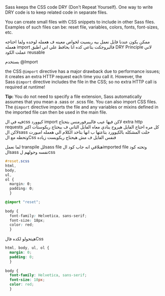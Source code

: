 Sass keeps the CSS code DRY (Don't Repeat Yourself). One way to write DRY code is to keep related code in separate files.

You can create small files with CSS snippets to include in other Sass files. Examples of such files can be: reset file, variables, colors, fonts, font-sizes, etc.

ممكن يكون عندنا فايل نعمل بيه ريسيت لخواص معينه 
ف هعمله لوحده ولما احتاجه هعمله import فالبروجكت بتاعي
كده انا بحافظ علي اني اطبق DRY Principle لاني عملت الكود reusable 

بستخدم @Import  

the CSS `@import` directive has a major drawback due to performance issues; it creates an extra HTTP request each time you call it. However, the Sass `@import` directive includes the file in the CSS; so no extra HTTP call is required at runtime!

**Tip:** You do not need to specify a file extension, Sass automatically assumes that you mean a .sass or .scss file. You can also import CSS files. The `@import` directive imports the file and any variables or mixins defined in the imported file can then be used in the main file.

فيه في الcss كيوورد import لاكن فيها عيب فالبيرفورمنس 
بتحتاج extra http requests كل مره احتاج الفايل هيروح ينادي معاه الفايل التاني ف بيحتاج ريكوستات اكتر
لاكن الsass حلت المشكله بالكيوورد بتاعتها ب انها بتاخد الكلام الي هعمله امبورت وتحطه مع الCss فنفس الفايل ف مش هيحتاج ريكويست زياده 

لما نعمل transpile للsass file هنلاقي انه جاب كود الimported file وتحته كود الsass نفسه وحولهم لcss


```scss
#reset.scss
html,  
body,  
ul,  
ol { 
  margin: 0;  
  padding: 0;
  }
```

```scss
@import "reset";  
  
body {  
  font-family: Helvetica, sans-serif;  
  font-size: 18px;  
  color: red;
  }
```


هيتحولو لكده فالCss
```css
html, body, ul, ol {
  margin: 0;  
  padding: 0;
  }  
  
body { 
  font-family: Helvetica, sans-serif;  
  font-size: 18px;  
  color: red;
  }
```